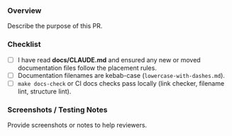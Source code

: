 ### Overview
Describe the purpose of this PR.

### Checklist

- [ ] I have read **docs/CLAUDE.md** and ensured any new or moved documentation files follow the placement rules.
- [ ] Documentation filenames are kebab-case (`lowercase-with-dashes.md`).
- [ ] `make docs-check` or CI docs checks pass locally (link checker, filename lint, structure lint).

### Screenshots / Testing Notes
Provide screenshots or notes to help reviewers. 